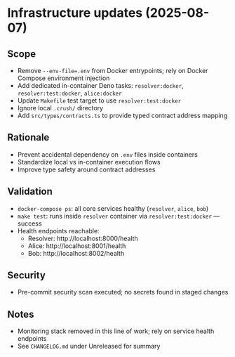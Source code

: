 # Infrastructure updates (2025-08-07)

## Scope
- Remove `--env-file=.env` from Docker entrypoints; rely on Docker Compose environment injection
- Add dedicated in-container Deno tasks: `resolver:docker`, `resolver:test:docker`, `alice:docker`
- Update `Makefile` test target to use `resolver:test:docker`
- Ignore local `.crush/` directory
- Add `src/types/contracts.ts` to provide typed contract address mapping

## Rationale
- Prevent accidental dependency on `.env` files inside containers
- Standardize local vs in-container execution flows
- Improve type safety around contract addresses

## Validation
- `docker-compose ps`: all core services healthy (`resolver`, `alice`, `bob`)
- `make test`: runs inside `resolver` container via `resolver:test:docker` — success
- Health endpoints reachable:
  - Resolver: http://localhost:8000/health
  - Alice: http://localhost:8001/health
  - Bob: http://localhost:8002/health

## Security
- Pre-commit security scan executed; no secrets found in staged changes

## Notes
- Monitoring stack removed in this line of work; rely on service health endpoints
- See `CHANGELOG.md` under Unreleased for summary
